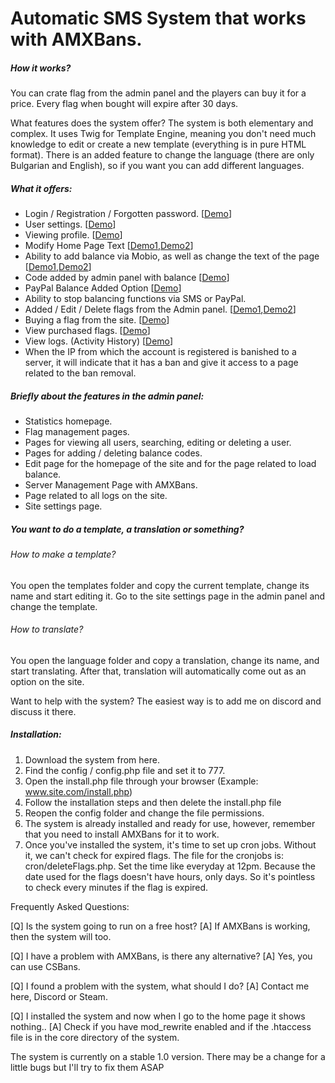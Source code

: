 # Automatic SMS System that works with AMXBans.

##### How it works?
You can crate flag from the admin panel and the players can buy it for a price. 
Every flag when bought will expire after 30 days.

What features does the system offer?
The system is both elementary and complex.
It uses Twig for Template Engine, meaning you don't need much knowledge to edit or create a new template (everything is in pure HTML format).
There is an added feature to change the language (there are only Bulgarian and English), so if you want you can add different languages.

##### What it offers:
- Login / Registration / Forgotten password. [[Demo](https://imgur.com/Qsr7cxB)]
- User settings. [[Demo](https://imgur.com/X1yXj3C)]
- Viewing profile. [[Demo](https://imgur.com/TutlHTD)]
- Modify Home Page Text [[Demo1](https://imgur.com/yY2Kf1c),[Demo2](https://imgur.com/HdAdUU6)]
- Ability to add balance via Mobio, as well as change the text of the page [[Demo1](https://imgur.com/MoZUtqv),[Demo2](https://imgur.com/8rOLW5Q)]
- Code added by admin panel with balance [[Demo](https://imgur.com/0ISgJT3)]
- PayPal Balance Added Option [[Demo](https://imgur.com/oHf0Ghs)]
- Ability to stop balancing functions via SMS or PayPal.
- Added / Edit / Delete flags from the Admin panel. [[Demo1](https://imgur.com/Y3VVIfG),[Demo2](https://imgur.com/pKGiSHB)]
- Buying a flag from the site. [[Demo](https://imgur.com/WVE5lTh)]
- View purchased flags. [[Demo](https://imgur.com/bTad16z)]
- View logs. (Activity History) [[Demo](https://imgur.com/uCrlC9b)]
- When the IP from which the account is registered is banished to a server, it will indicate that it has a ban and give it access to a page related to the ban removal.

##### Briefly about the features in the admin panel:
- Statistics homepage.
- Flag management pages.
- Pages for viewing all users, searching, editing or deleting a user.
- Pages for adding / deleting balance codes.
- Edit page for the homepage of the site and for the page related to load balance.
- Server Management Page with AMXBans.
- Page related to all logs on the site.
- Site settings page.

##### You want to do a template, a translation or something?
###### How to make a template?
You open the templates folder and copy the current template, change its name and start editing it. Go to the site settings page in the admin panel and change the template.

###### How to translate?
You open the language folder and copy a translation, change its name, and start translating. After that, translation will automatically come out as an option on the site.

Want to help with the system? The easiest way is to add me on discord and discuss it there.

##### Installation:
1. Download the system from here.
2. Find the config / config.php file and set it to 777.
3. Open the install.php file through your browser (Example: www.site.com/install.php)
4. Follow the installation steps and then delete the install.php file
5. Reopen the config folder and change the file permissions.
6. The system is already installed and ready for use, however, remember that you need to install AMXBans for it to work.
7. Once you've installed the system, it's time to set up cron jobs. Without it, we can't check for expired flags.
The file for the cronjobs is: cron/deleteFlags.php. Set the time like everyday at 12pm. Because the date used for the flags doesn't have hours, only days. So it's pointless to check every minutes if the flag is expired.

Frequently Asked Questions:

[Q] Is the system going to run on a free host? [A] If AMXBans is working, then the system will too.

[Q] I have a problem with AMXBans, is there any alternative? [A] Yes, you can use CSBans.

[Q] I found a problem with the system, what should I do? [A] Contact me here, Discord or Steam.

[Q] I installed the system and now when I go to the home page it shows nothing.. [A] Check if you have mod_rewrite enabled and if the .htaccess file is in the core directory of the system.

The system is currently on a stable 1.0 version. There may be a change for a little bugs but I'll try to fix them ASAP
